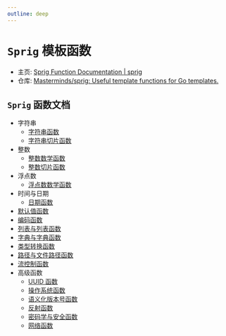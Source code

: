 ```yaml
---
outline: deep
---
```


# `Sprig` 模板函数

- 主页: [Sprig Function Documentation | sprig](http://masterminds.github.io/sprig/)
- 仓库: [Masterminds/sprig: Useful template functions for Go templates.](https://github.com/Masterminds/sprig)

## `Sprig` 函数文档

- 字符串
  - [字符串函数](./strings.md)
  - [字符串切片函数](./string-slice.md)
- 整数
  - [整数数学函数](./math.md)
  - [整数切片函数](./integer-slice.md)
- 浮点数
  - [浮点数数学函数](./mathf.md)
- 时间与日期
  - [日期函数](./date.md)
- [默认值函数](./defaults.md)
- [编码函数](./encoding.md)
- [列表与列表函数](./lists.md)
- [字典与字典函数](./dicts.md)
- [类型转换函数](./conversion.md)
- [路径与文件路径函数](./paths.md)
- [流控制函数](./flow-control.md)
- 高级函数
  - [UUID 函数](./uuid.md)
  - [操作系统函数](./os.md)
  - [语义化版本号函数](./semver.md)
  - [反射函数](./reflection.md)
  - [密码学与安全函数](./crypto.md)
  - [网络函数](./network.md)

